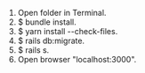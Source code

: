 1. Open folder in Terminal.
2. $ bundle install.
3. $ yarn install --check-files.
4. $ rails db:migrate.
5. $ rails s.
6. Open browser "localhost:3000".
